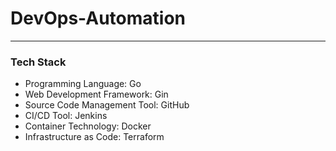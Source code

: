 # DevOps-Automation
----

### Tech Stack
- Programming Language: Go
- Web Development Framework: Gin
- Source Code Management Tool: GitHub
- CI/CD Tool: Jenkins
- Container Technology: Docker
- Infrastructure as Code: Terraform